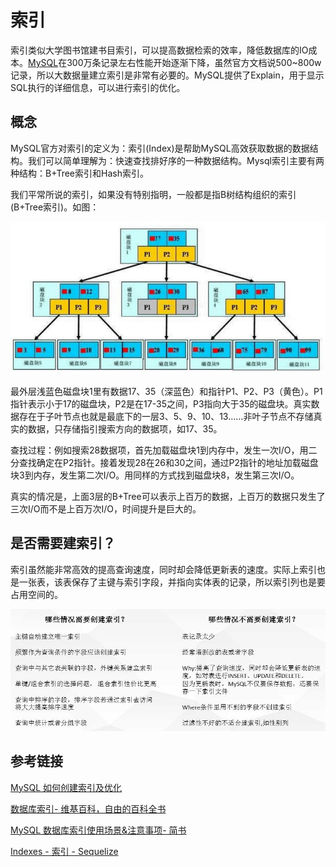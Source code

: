# 索引

索引类似大学图书馆建书目索引，可以提高数据检索的效率，降低数据库的IO成本。[MySQL](https://www.linuxidc.com/topicnews.aspx?tid=21)在300万条记录左右性能开始逐渐下降，虽然官方文档说500~800w记录，所以大数据量建立索引是非常有必要的。MySQL提供了Explain，用于显示SQL执行的详细信息，可以进行索引的优化。

## 概念

MySQL官方对索引的定义为：索引(Index)是帮助MySQL高效获取数据的数据结构。我们可以简单理解为：快速查找排好序的一种数据结构。Mysql索引主要有两种结构：B+Tree索引和Hash索引。

我们平常所说的索引，如果没有特别指明，一般都是指B树结构组织的索引(B+Tree索引)。如图：

![img](..\images\index-b-tree.jpg)

最外层浅蓝色磁盘块1里有数据17、35（深蓝色）和指针P1、P2、P3（黄色）。P1指针表示小于17的磁盘块，P2是在17-35之间，P3指向大于35的磁盘块。真实数据存在于子叶节点也就是最底下的一层3、5、9、10、13……非叶子节点不存储真实的数据，只存储指引搜索方向的数据项，如17、35。

查找过程：例如搜索28数据项，首先加载磁盘块1到内存中，发生一次I/O，用二分查找确定在P2指针。接着发现28在26和30之间，通过P2指针的地址加载磁盘块3到内存，发生第二次I/O。用同样的方式找到磁盘块8，发生第三次I/O。

真实的情况是，上面3层的B+Tree可以表示上百万的数据，上百万的数据只发生了三次I/O而不是上百万次I/O，时间提升是巨大的。

## 是否需要建索引？

索引虽然能非常高效的提高查询速度，同时却会降低更新表的速度。实际上索引也是一张表，该表保存了主键与索引字段，并指向实体表的记录，所以索引列也是要占用空间的。

![img](..\images\whether-need-index.jpg)



## 参考链接

[MySQL 如何创建索引及优化](https://www.linuxidc.com/Linux/2018-06/152757.htm)

[数据库索引- 维基百科，自由的百科全书](https://zh.wikipedia.org/zh-hans/数据库索引)

[MySQL 数据库索引使用场景&注意事项- 简书](https://www.jianshu.com/p/aedf4c0972e8)

[Indexes - 索引 - Sequelize](https://demopark.github.io/sequelize-docs-Zh-CN/other-topics/indexes.html)

